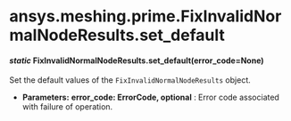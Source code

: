 # ansys.meshing.prime.FixInvalidNormalNodeResults.set_default



#### *static* FixInvalidNormalNodeResults.set_default(error_code=None)

Set the default values of the `FixInvalidNormalNodeResults` object.

* **Parameters:**
  **error_code: ErrorCode, optional**
  : Error code associated with failure of operation.

<!-- !! processed by numpydoc !! -->
